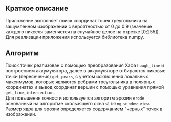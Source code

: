## Краткое описание
Приложение выполняет поиск координат точек треугольника на зашумленном изображении с вероятностью от 0 до 0.9 (значение каждого пикселя заменяется на случайное целое на отрезке [0;255]).
Для реализации приложения используется библиотека numpy. 

## Алгоритм
Поиск точек реализован с помощью преобразования Хафа ```hough_line``` и построением аккумулятора, далее в аккумуляторе отбираются пиковые точки (пересечения) ```get_peaks```, с учётом исключения локальных максимумов, которые являются ребрами треугольника в полярных координатах и вывод координат вершин с помощью уравнения прямой ```get_line_intersection```.  
Для повышения точности используется алгоритм эрозии ```erode``` основанный на алгоритме скользящего окна ```sliding_window_view```. Размер ядра для эрозии определяется содержанием "черных" точек в изображении.

